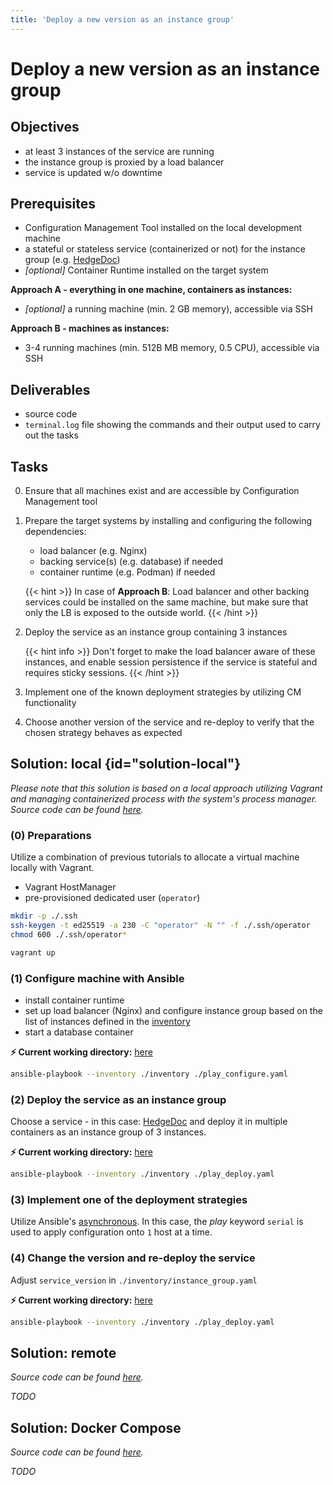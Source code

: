 ```yaml
---
title: 'Deploy a new version as an instance group'
---
```



Deploy a new version as an instance group
=========================================


## Objectives

* at least 3 instances of the service are running
* the instance group is proxied by a load balancer
* service is updated w/o downtime


## Prerequisites

* Configuration Management Tool installed on the local development machine
* a stateful or stateless service (containerized or not) for the instance group (e.g. [HedgeDoc](https://github.com/hedgedoc/hedgedoc/)) 
* *[optional]* Container Runtime installed on the target system

__Approach A - everything in one machine, containers as instances:__
* *[optional]* a running machine (min. 2 GB memory), accessible via SSH

__Approach B - machines as instances:__
* 3-4 running machines (min. 512B MB memory, 0.5 CPU), accessible via SSH


## Deliverables

* source code
* `terminal.log` file showing the commands and their output used to carry out the tasks


## Tasks

0. Ensure that all machines exist and are accessible by Configuration Management tool
1. Prepare the target systems by installing and configuring the following dependencies:
    * load balancer (e.g. Nginx)
    * backing service(s) (e.g. database) if needed
    * container runtime (e.g. Podman) if needed
    
    {{< hint >}}
In case of __Approach B__: Load balancer and other backing services could be installed on the same
machine, but make sure that only the LB is exposed to the outside world.
    {{< /hint >}}

2. Deploy the service as an instance group containing 3 instances

    {{< hint info >}}
Don't forget to make the load balancer aware of these instances, and enable session persistence if the
service is stateful and requires sticky sessions.
    {{< /hint >}}

3. Implement one of the known deployment strategies by utilizing CM functionality
4. Choose another version of the service and re-deploy to verify that the chosen strategy behaves as expected


## Solution: local {id="solution-local"}

*Please note that this solution is based on a local approach utilizing Vagrant and
managing containerized process with the system's process manager. Source code can
be found
[here](https://github.com/lucendio/lecture-devops-code/tree/master/tutorials/07_update-version-as-instance-group/local).*


### (0) Preparations

Utilize a combination of previous tutorials to allocate a virtual machine locally with Vagrant.

* Vagrant HostManager
* pre-provisioned dedicated user (`operator`)

```bash
mkdir -p ./.ssh
ssh-keygen -t ed25519 -a 230 -C "operator" -N "" -f ./.ssh/operator
chmod 600 ./.ssh/operator*
```

```bash
vagrant up
```

### (1) Configure machine with Ansible

* install container runtime
* set up load balancer (Nginx) and configure instance group based on the list of
  instances defined in the
  [inventory](https://github.com/lucendio/lecture-devops-code/tree/master/tutorials/07_update-version-as-instance-group/local/inventory/instance_group.yaml)
* start a database container

__⚡ Current working directory:__ [here](https://github.com/lucendio/lecture-devops-code/tree/master/tutorials/07_update-version-as-instance-group/local)
```bash
ansible-playbook --inventory ./inventory ./play_configure.yaml
```

### (2) Deploy the service as an instance group

Choose a service - in this case: [HedgeDoc](https://docs.hedgedoc.org/) and
deploy it in multiple containers as an instance group of 3 instances.

__⚡ Current working directory:__ [here](https://github.com/lucendio/lecture-devops-code/tree/master/tutorials/07_update-version-as-instance-group/local)
```bash
ansible-playbook --inventory ./inventory ./play_deploy.yaml
```

### (3) Implement one of the deployment strategies

Utilize Ansible's [asynchronous](https://docs.ansible.com/ansible/latest/user_guide/playbooks_strategies.html).
In this case, the *play* keyword `serial` is used to apply configuration onto `1` host at a time.


### (4) Change the version and re-deploy the service

Adjust `service_version` in  `./inventory/instance_group.yaml`

__⚡ Current working directory:__ [here](https://github.com/lucendio/lecture-devops-code/tree/master/tutorials/07_update-version-as-instance-group/local)
```bash
ansible-playbook --inventory ./inventory ./play_deploy.yaml
```


## Solution: remote

*Source code can be found
[here](https://github.com/lucendio/lecture-devops-code/tree/master/tutorials/07_update-version-as-instance-group/remote).*

*TODO*


## Solution: Docker Compose

*Source code can be found
[here](https://github.com/lucendio/lecture-devops-code/tree/master/tutorials/07_update-version-as-instance-group/docker-compose).*

*TODO*

